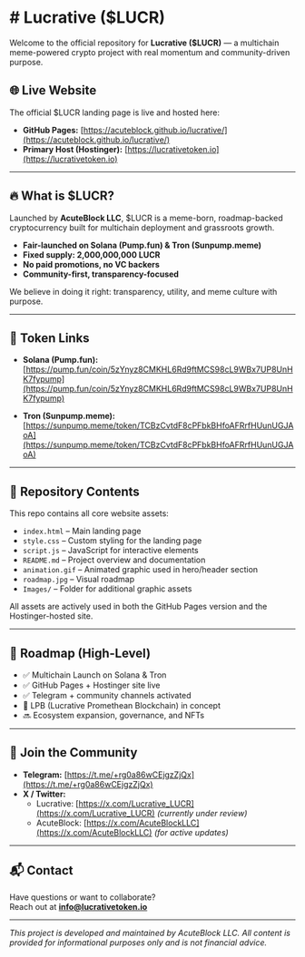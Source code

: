 # # Lucrative ($LUCR)

Welcome to the official repository for **Lucrative ($LUCR)** — a multichain meme-powered crypto project with real momentum and community-driven purpose.

## 🌐 Live Website
The official $LUCR landing page is live and hosted here:

- **GitHub Pages:** [https://acuteblock.github.io/lucrative/](https://acuteblock.github.io/lucrative/)
- **Primary Host (Hostinger):** [https://lucrativetoken.io](https://lucrativetoken.io)

---

## 🔥 What is $LUCR?

Launched by **AcuteBlock LLC**, $LUCR is a meme-born, roadmap-backed cryptocurrency built for multichain deployment and grassroots growth.

- **Fair-launched on Solana (Pump.fun) & Tron (Sunpump.meme)**
- **Fixed supply: 2,000,000,000 LUCR**
- **No paid promotions, no VC backers**
- **Community-first, transparency-focused**

We believe in doing it right: transparency, utility, and meme culture with purpose.

---

## 📄 Token Links

- **Solana (Pump.fun):**  
  [https://pump.fun/coin/5zYnyz8CMKHL6Rd9ftMCS98cL9WBx7UP8UnHK7fypump](https://pump.fun/coin/5zYnyz8CMKHL6Rd9ftMCS98cL9WBx7UP8UnHK7fypump)

- **Tron (Sunpump.meme):**  
  [https://sunpump.meme/token/TCBzCvtdF8cPFbkBHfoAFRrfHUunUGJAoA](https://sunpump.meme/token/TCBzCvtdF8cPFbkBHfoAFRrfHUunUGJAoA)

---

## 📁 Repository Contents

This repo contains all core website assets:

- `index.html` – Main landing page
- `style.css` – Custom styling for the landing page
- `script.js` – JavaScript for interactive elements
- `README.md` – Project overview and documentation
- `animation.gif` – Animated graphic used in hero/header section
- `roadmap.jpg` – Visual roadmap
- `Images/` – Folder for additional graphic assets

All assets are actively used in both the GitHub Pages version and the Hostinger-hosted site.

---

## 🧱 Roadmap (High-Level)

- ✅ Multichain Launch on Solana & Tron  
- ✅ GitHub Pages + Hostinger site live  
- ✅ Telegram + community channels activated  
- 🔄 LPB (Lucrative Promethean Blockchain) in concept  
- 🔜 Ecosystem expansion, governance, and NFTs

---

## 🤝 Join the Community

- **Telegram:** [https://t.me/+rg0a86wCEjgzZjQx](https://t.me/+rg0a86wCEjgzZjQx)
- **X / Twitter:**
  - Lucrative: [https://x.com/Lucrative_LUCR](https://x.com/Lucrative_LUCR) *(currently under review)*
  - AcuteBlock: [https://x.com/AcuteBlockLLC](https://x.com/AcuteBlockLLC) *(for active updates)*

---

## 📬 Contact

Have questions or want to collaborate?  
Reach out at **info@lucrativetoken.io**

---


*This project is developed and maintained by AcuteBlock LLC. All content is provided for informational purposes only and is not financial advice.*
